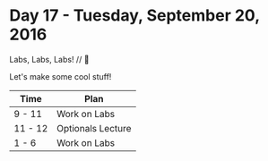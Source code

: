 # Day 17 - Tuesday, September 20, 2016

Labs, Labs, Labs! // :blue_heart:

Let's make some cool stuff!

Time        |   Plan   |
----------------|-------
9 - 11  | Work on Labs
11 - 12     | Optionals Lecture
1 - 6     | Work on Labs
